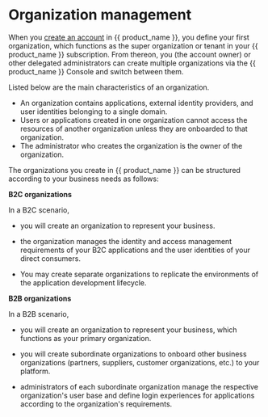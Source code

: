 # Organization management

When you [create an account]({../..}/get-started/create-asgardeo-account/) in {{ product_name }}, you define your first organization, which functions as the super organization or tenant in your {{ product_name }} subscription. From thereon, you (the account owner) or other delegated administrators can create multiple organizations via the {{ product_name }} Console and switch between them.

Listed below are the main characteristics of an organization.
- An organization contains applications, external identity providers, and user identities belonging to a single domain.
- Users or applications created in one organization cannot access the resources of another organization unless they are onboarded to that organization.
- The administrator who creates the organization is the owner of the organization.

The organizations you create in {{ product_name }} can be structured according to your business needs as follows:

**B2C organizations**

In a B2C scenario,

- you will create an organization to represent your business.

- the organization manages the identity and access management requirements of your B2C applications and the user identities of your direct consumers.

- You may create separate organizations to replicate the environments of the application development lifecycle.

**B2B organizations**

In a B2B scenario,

- you will create an organization to represent your business, which functions as your primary organization.

- you will create subordinate organizations to onboard other business organizations (partners, suppliers, customer organizations, etc.) to your platform.

- administrators of each subordinate organization manage the respective organization's user base and define login experiences for applications according to the organization's requirements.

    <!-- Learn more about how {{ product_name }} supports B2B platforms. -->
